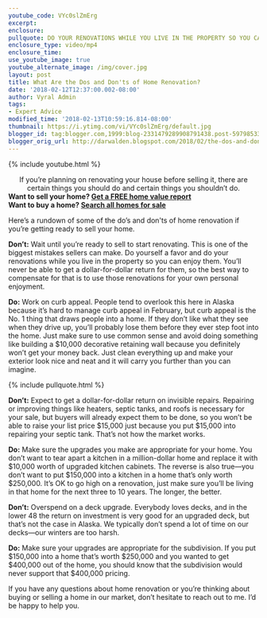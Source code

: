 ```yaml
---
youtube_code: VYc0slZmErg
excerpt:
enclosure:
pullquote: DO YOUR RENOVATIONS WHILE YOU LIVE IN THE PROPERTY SO YOU CAN ENJOY THEM.
enclosure_type: video/mp4
enclosure_time:
use_youtube_image: true
youtube_alternate_image: /img/cover.jpg
layout: post
title: What Are the Dos and Don'ts of Home Renovation?
date: '2018-02-12T12:37:00.002-08:00'
author: Vyral Admin
tags:
- Expert Advice
modified_time: '2018-02-13T10:59:16.814-08:00'
thumbnail: https://i.ytimg.com/vi/VYc0slZmErg/default.jpg
blogger_id: tag:blogger.com,1999:blog-2331479289908791438.post-5979853325777316528
blogger_orig_url: http://darwalden.blogspot.com/2018/02/the-dos-and-donts-of-home-renovation.html
---
```

{% include youtube.html %}
<center>If you’re planning on renovating your house before selling it, there are certain things you should do and certain things you shouldn’t do.</center>

<div class="post-cta">
<strong>Want to sell your home? <a href="" target="_blank">Get a FREE home value report</a></strong><br>
<strong>Want to buy a home? <a href="" target="_blank">Search all homes for sale</a></strong>
</div>

Here’s a rundown of some of the do’s and don'ts of home renovation if you’re getting ready to sell your home.

**Don’t:** Wait until you’re ready to sell to start renovating. This is one of the biggest mistakes sellers can make. Do yourself a favor and do your renovations while you live in the property so you can enjoy them. You’ll never be able to get a dollar-for-dollar return for them, so the best way to compensate for that is to use those renovations for your own personal enjoyment.

**Do:** Work on curb appeal. People tend to overlook this here in Alaska because it’s hard to manage curb appeal in February, but curb appeal is the No. 1 thing that draws people into a home. If they don’t like what they see when they drive up, you’ll probably lose them before they ever step foot into the home. Just make sure to use common sense and avoid doing something like building a $10,000 decorative retaining wall because you definitely won’t get your money back. Just clean everything up and make your exterior look nice and neat and it will carry you further than you can imagine.

{% include pullquote.html %}

**Don’t:** Expect to get a dollar-for-dollar return on invisible repairs. Repairing or improving things like heaters, septic tanks, and roofs is necessary for your sale, but buyers will already expect them to be done, so you won’t be able to raise your list price $15,000 just because you put $15,000 into repairing your septic tank. That’s not how the market works.

**Do:** Make sure the upgrades you make are appropriate for your home. You don’t want to tear apart a kitchen in a million-dollar home and replace it with $10,000 worth of upgraded kitchen cabinets. The reverse is also true—you don’t want to put $150,000 into a kitchen in a home that’s only worth $250,000. It’s OK to go high on a renovation, just make sure you’ll be living in that home for the next three to 10 years. The longer, the better.

**Don’t:** Overspend on a deck upgrade. Everybody loves decks, and in the lower 48 the return on investment is very good for an upgraded deck, but that’s not the case in Alaska. We typically don’t spend a lot of time on our decks—our winters are too harsh.

**Do:** Make sure your upgrades are appropriate for the subdivision. If you put $150,000 into a home that’s worth $250,000 and you wanted to get $400,000 out of the home, you should know that the subdivision would never support that $400,000 pricing.

If you have any questions about home renovation or you’re thinking about buying or selling a home in our market, don’t hesitate to reach out to me. I’d be happy to help you.
